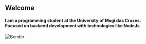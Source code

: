 ## Welcome
#### I am a programming student at the University of Mogi das Cruzes. Focused on backend development with technologies like NodeJs 
![Bender](https://thumbs.gfycat.com/SecondaryScrawnyInsect-max-1mb.gif)

